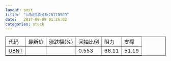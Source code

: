 ```yaml
---
layout: post
title:  "回抽股票分析20170909"
date:   2017-09-09 01:26:02
categories: stock
---
```

<script type="text/javascript">
var stockList = []
stockList.push('gb_ubnt');
</script>
<table border="1">
 <tr>
 <td>代码</td>
 <td>最新价</td>
 <td>涨跌幅(%)</td>
 <td>回抽比例</td>
 <td>阻力</td>
 <td>支撑</td>
</tr>
  <tr id="ubnt">
  <td><a href="http://stock.finance.sina.com.cn/usstock/quotes/UBNT.html" target="_blank">UBNT</a></td><td></td><td></td><td>0.553</td><td>66.11</td><td>51.19</td></tr>
</table>
